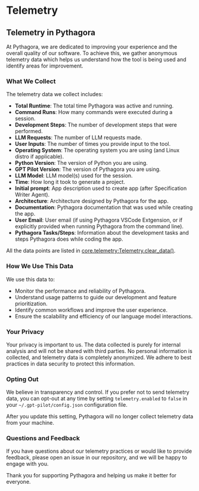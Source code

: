 # Telemetry

<!-- Content of TELEMETRY.md with issues fixed, ensuring proper Markdown syntax -->

## Telemetry in Pythagora

At Pythagora, we are dedicated to improving your experience and the overall quality of our software. To achieve this, we gather anonymous telemetry data which helps us understand how the tool is being used and identify areas for improvement.

### What We Collect

The telemetry data we collect includes:

- **Total Runtime**: The total time Pythagora was active and running.
- **Command Runs**: How many commands were executed during a session.
- **Development Steps**: The number of development steps that were performed.
- **LLM Requests**: The number of LLM requests made.
- **User Inputs**: The number of times you provide input to the tool.
- **Operating System**: The operating system you are using (and Linux distro if applicable).
- **Python Version**: The version of Python you are using.
- **GPT Pilot Version**: The version of Pythagora you are using.
- **LLM Model**: LLM model(s) used for the session.
- **Time**: How long it took to generate a project.
- **Initial prompt**: App description used to create app (after Specification Writer Agent).
- **Architecture**: Architecture designed by Pythagora for the app.
- **Documentation**: Pythagora documentation that was used while creating the app.
- **User Email**: User email (if using Pythagora VSCode Extgension, or if explicitly provided when running Pythagora from the command line).
- **Pythagora Tasks/Steps**: Information about the development tasks and steps Pythagora does while coding the app.

All the data points are listed in [core.telemetry:Telemetry.clear_data()](../core/telemetry/__init__.py).

### How We Use This Data

We use this data to:

- Monitor the performance and reliability of Pythagora.
- Understand usage patterns to guide our development and feature prioritization.
- Identify common workflows and improve the user experience.
- Ensure the scalability and efficiency of our language model interactions.

### Your Privacy

Your privacy is important to us. The data collected is purely for internal analysis and will not be shared with third parties. No personal information is collected, and telemetry data is completely anonymized. We adhere to best practices in data security to protect this information.

### Opting Out

We believe in transparency and control. If you prefer not to send telemetry data, you can opt-out at any time by setting `telemetry.enabled` to `false` in your `~/.gpt-pilot/config.json` configuration file.

After you update this setting, Pythagora will no longer collect telemetry data from your machine.

### Questions and Feedback

If you have questions about our telemetry practices or would like to provide feedback, please open an issue in our repository, and we will be happy to engage with you.

Thank you for supporting Pythagora and helping us make it better for everyone.
